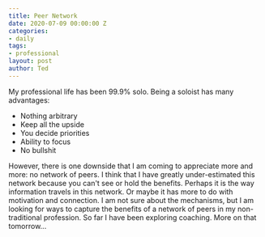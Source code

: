 ```yaml
---
title: Peer Network
date: 2020-07-09 00:00:00 Z
categories:
- daily
tags:
- professional
layout: post
author: Ted
---
```


My professional life has been 99.9% solo. Being a soloist has many advantages:
- Nothing arbitrary
- Keep all the upside
- You decide priorities
- Ability to focus
- No bullshit

However, there is one downside that I am coming to appreciate more and more: no network of peers. I think that I have greatly under-estimated this network because you can't see or hold the benefits. Perhaps it is the way information travels in this network. Or maybe it has more to do with motivation and connection. I am not sure about the mechanisms, but I am looking for ways to capture the benefits of a network of peers in my non-traditional profession.
So far I have been exploring coaching. More on that tomorrow...
